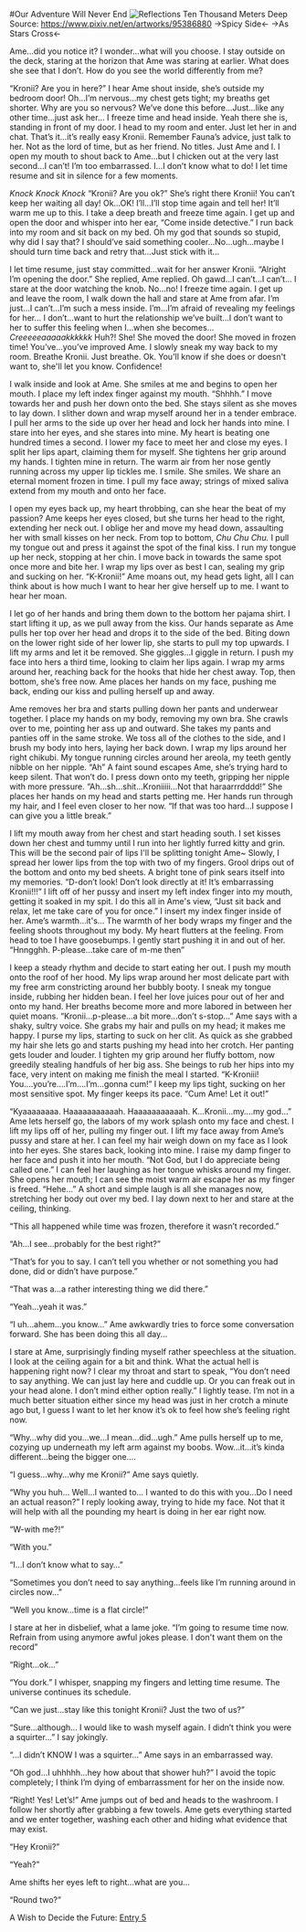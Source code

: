 #Our Adventure Will Never End
![Reflections Ten Thousand Meters Deep](https://i.imgur.com/0UeUxrE.jpg)
Source: https://www.pixiv.net/en/artworks/95386880
->Spicy Side<-
->As Stars Cross<-


Ame…did you notice it? I wonder…what will you choose. I stay outside on the deck, staring at the horizon that Ame was staring at earlier. What does she see that I don’t. How do you see the world differently from me?

“Kronii? Are you in here?” I hear Ame shout inside, she’s outside my bedroom door! Oh…I’m nervous…my chest gets tight; my breaths get shorter. Why are you so nervous? We’ve done this before…Just…like any other time…just ask her…
I freeze time and head inside. Yeah there she is, standing in front of my door. I head to my room and enter. Just let her in and chat. That’s it…it’s really easy Kronii. Remember Fauna’s advice, just talk to her. Not as the lord of time, but as her friend. No titles. Just Ame and I. I open my mouth to shout back to Ame…but I chicken out at the very last second…I can’t! I’m too embarrassed. I…I don’t know what to do! I let time resume and sit in silence for a few moments.

*Knock Knock Knock* “Kronii? Are you ok?”  She’s right there Kronii! You can’t keep her waiting all day! Ok…OK! I’ll…I’ll stop time again and tell her! It’ll warm me up to this. I take a deep breath and freeze time again. I get up and open the door and whisper into her ear, “Come inside detective.” I run back into my room and sit back on my bed. Oh my god that sounds so stupid, why did I say that? I should’ve said something cooler…No…ugh…maybe I should turn time back and retry that…Just stick with it…

I let time resume, just stay committed…wait for her answer Kronii. 
“Alright I’m opening the door.” She replied, Ame replied. Oh gawd…I can’t…I can’t… I stare at the door watching the knob. No…no! I freeze time again. I get up and leave the room, I walk down the hall and stare at Ame from afar. I’m just…I can’t…I’m such a mess inside. I’m…I’m afraid of revealing my feelings for her… I don’t…want to hurt the relationship we’ve built…I don’t want to her to suffer this feeling when I…when she becomes…
*Creeeeeaaaaakkkkkk*
Huh?! She! She moved the door! She moved in frozen time! You’ve…you’ve improved Ame. I slowly sneak my way back to my room. Breathe Kronii. Just breathe. Ok. You'll know if she does or doesn't want to, she'll let you know. Confidence! 

I walk inside and look at Ame. She smiles at me and begins to open her mouth. I place my left index finger against my mouth. “Shhhh.” I move towards her and push her down onto the bed. She stays silent as she moves to lay down. I slither down and wrap myself around her in a tender embrace. I pull her arms to the side up over her head and lock her hands into mine. I stare into her eyes, and she stares into mine. My heart is beating one hundred times a second. I lower my face to meet her and close my eyes. I split her lips apart, claiming them for myself. She tightens her grip around my hands. I tighten mine in return. The warm air from her nose gently running across my upper lip tickles me. I smile. She smiles. We share an eternal moment frozen in time. I pull my face away; strings of mixed saliva extend from my mouth and onto her face. 

I open my eyes back up, my heart throbbing, can she hear the beat of my passion? Ame keeps her eyes closed, but she turns her head to the right, extending her neck out. I oblige her and move my head down, assaulting her with small kisses on her neck. From top to bottom, *Chu Chu Chu.* I pull my tongue out and press it against the spot of the final kiss. I run my tongue up her neck, stopping at her chin. I move back in towards the same spot once more and bite her. I wrap my lips over as best I can, sealing my grip and sucking on her. “K-Kronii!” Ame moans out, my head gets light, all I can think about is how much I want to hear her give herself up to me. I want to hear her moan. 

I let go of her hands and bring them down to the bottom her pajama shirt. I start lifting it up, as we pull away from the kiss. Our hands separate as Ame pulls her top over her head and drops it to the side of the bed. Biting down on the lower right side of her lower lip, she starts to pull my top upwards. I lift my arms and let it be removed. She giggles…I giggle in return. I push my face into hers a third time, looking to claim her lips again. I wrap my arms around her, reaching back for the hooks that hide her chest away. Top, then bottom, she’s free now. Ame places her hands on my face, pushing me back, ending our kiss and pulling herself up and away. 

Ame removes her bra and starts pulling down her pants and underwear together. I place my hands on my body, removing my own bra. She crawls over to me, pointing her ass up and outward. She takes my pants and panties off in the same stroke. We toss all of the clothes to the side, and I brush my body into hers, laying her back down. I wrap my lips around her right chikubi. My tongue running circles around her areola, my teeth gently nibble on her nipple. “Ah” A faint sound escapes Ame, she’s trying hard to keep silent. That won’t do. I press down onto my teeth, gripping her nipple with more pressure. “Ah…sh…shit…Kroniiiii…Not that haraarrrdddd!” She places her hands on my head and starts petting me. Her hands run through my hair, and I feel even closer to her now. “If that was too hard…I suppose I can give you a little break.”

I lift my mouth away from her chest and start heading south. I set kisses down her chest and tummy until I run into her lightly furred kitty and grin. This will be the second pair of lips I'll be splitting tonight Ame~ Slowly, I spread her lower lips from the top with two of my fingers. Grool drips out of the bottom and onto my bed sheets. A bright tone of pink sears itself into my memories.  “D-don’t look! Don’t look directly at it! It’s embarrassing Kronii!!!” I lift off of her pussy and insert my left index finger into my mouth, getting it soaked in my spit. I do this all in Ame's view, “Just sit back and relax, let me take care of you for once.”  I insert my index finger inside of her. Ame’s warmth…it's... The warmth of her body wraps my finger and the feeling shoots throughout my body. My heart flutters at the feeling. From head to toe I have goosebumps. I gently start pushing it in and out of her. “Hnngghh. P-please…take care of m-me then” 

I keep a steady rhythm and decide to start eating her out. I push my mouth onto the roof of her hood. My lips wrap around her most delicate part with my free arm constricting around her bubbly booty. I sneak my tongue inside, rubbing her hidden bean. I feel her love juices pour out of her and onto my hand. Her breaths become more and more labored in between her quiet moans. “Kronii…p-please…a bit more…don’t s-stop…” Ame says with a shaky, sultry voice. She grabs my hair and pulls on my head; it makes me happy. I purse my lips, starting to suck on her clit. As quick as she grabbed my hair she lets go and starts pushing my head into her crotch. Her panting gets louder and louder. I tighten my grip around her fluffy bottom, now greedily stealing handfuls of her big ass. She beings to rub her hips into my face, very intent on making me finish the meal I started. “K-Kroniii! You….you’re….I’m….I’m…gonna cum!” I keep my lips tight, sucking on her most sensitive spot. My finger keeps its pace. “Cum Ame! Let it out!”

“Kyaaaaaaaa. Haaaaaaaaaaah. Haaaaaaaaaaah. K…Kronii…my….my god…” Ame lets herself go, the labors of my work splash onto my face and chest. I lift my lips off of her, pulling my finger out. I lift my face away from Ame’s pussy and stare at her. I can feel my hair weigh down on my face as I look into her eyes. She stares back, looking into mine. I raise my damp finger to her face and push it into her mouth. “Not God, but I do appreciate being called one.” I can feel her laughing as her tongue whisks around my finger. She opens her mouth; I can see the moist warm air escape her as my finger is freed. “Hehe…” A short and simple laugh is all she manages now, stretching her body out over my bed. I lay down next to her and stare at the ceiling, thinking. 


“This all happened while time was frozen, therefore it wasn’t recorded.”

“Ah…I see…probably for the best right?”

“That’s for you to say. I can’t tell you whether or not something you had done, did or didn’t have purpose.”

“That was a…a rather interesting thing we did there.”

“Yeah…yeah it was.”

“I uh…ahem…you know…” Ame awkwardly tries to force some conversation forward. She has been doing this all day...

I stare at Ame, surprisingly finding myself rather speechless at the situation. I look at the ceiling again for a bit and think. What the actual hell is happening right now? I clear my throat and start to speak, “You don’t need to say anything. We can just lay here and cuddle up. Or you can freak out in your head alone. I don’t mind either option really.” I lightly tease. I’m not in a much better situation either since my head was just in her crotch a minute ago but, I guess I want to let her know it’s ok to feel how she’s feeling right now.

“Why…why did you…we…I mean…did…ugh.” Ame pulls herself up to me, cozying up underneath my left arm against my boobs. Wow…it…it’s kinda different…being the bigger one….

“I guess…why…why me Kronii?” Ame says quietly.

“Why you huh… Well…I wanted to… I wanted to do this with you…Do I need an actual reason?” I reply looking away, trying to hide my face. Not that it will help with all the pounding my heart is doing in her ear right now.

“W-with me?!”

“With you.” 

“I…I don’t know what to say…”

“Sometimes you don’t need to say anything…feels like I’m running around in circles now…”

“Well you know…time is a flat circle!”

I stare at her in disbelief, what a lame joke. “I’m going to resume time now. Refrain from using anymore awful jokes please. I don't want them on the record”

“Right…ok…”

“You dork.” I whisper, snapping my fingers and letting time resume. The universe continues its schedule.

“Can we just…stay like this tonight Kronii? Just the two of us?”

“Sure…although... I would like to wash myself again. I didn’t think you were a squirter…” I say jokingly.

“…I didn’t KNOW I was a squirter…” Ame says in an embarrassed way.

“Oh god…I uhhhhh…hey how about that shower huh?” I avoid the topic completely; I think I’m dying of embarrassment for her on the inside now.

“Right! Yes! Let’s!” Ame jumps out of bed and heads to the washroom. I follow her shortly after grabbing a few towels. Ame gets everything started and we enter together, washing each other and hiding what evidence that may exist.

“Hey Kronii?”

“Yeah?”

Ame shifts her eyes left to right…what are you…




“Round two?”

A Wish to Decide the Future:
[Entry 5](https://rentry.org/4b6ig)